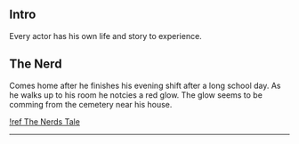 ## Intro

Every actor has his own life and story to experience.

## The Nerd

Comes home after he finishes his evening shift after a long school day. As he walks up to his room he notcies a red glow. The glow seems to be comming from the cemetery near his house.

[!ref The Nerds Tale](/a-story/the-nerd.md)




---

